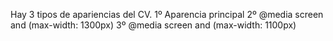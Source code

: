 Hay 3 tipos de apariencias del CV.
    1º Aparencia principal
    2º @media screen and (max-width: 1300px)
    3º @media screen and (max-width: 1100px)